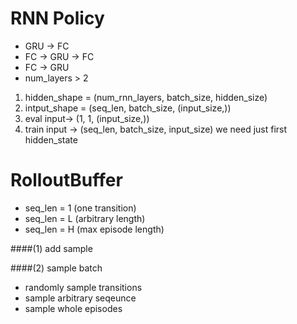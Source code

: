 # RNN Policy
- GRU -> FC
- FC -> GRU -> FC
- FC -> GRU
- num_layers > 2

1. hidden_shape = (num_rnn_layers, batch_size, hidden_size)
2. intput_shape = (seq_len, batch_size, (input_size,))
3. eval input->  (1, 1, (input_size,))
4.  train input -> (seq_len, batch_size, input_size)
    we need just first hidden_state

# RolloutBuffer
- seq_len = 1 (one transition)
- seq_len = L (arbitrary length)
- seq_len = H (max episode length)

####(1) add sample

####(2) sample batch
- randomly sample transitions
- sample arbitrary seqeunce
- sample whole episodes 